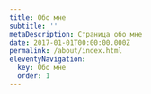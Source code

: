 ```yaml
---
title: Обо мне
subtitle: ''
metaDescription: Страница обо мне
date: 2017-01-01T00:00:00.000Z
permalink: /about/index.html
eleventyNavigation:
  key: Обо мне
  order: 1
---
```

